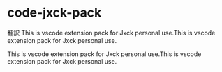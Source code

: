 # code-jxck-pack

翻訳 This is vscode extension pack for Jxck personal use.This is vscode extension pack for Jxck personal use.

This is vscode extension pack for Jxck personal use.This is vscode extension pack for Jxck personal use.
